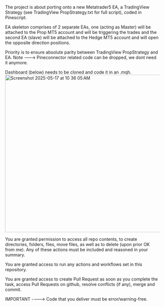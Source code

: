 The project is about porting onto a new Metatrader5 EA, a TradingView Strategy (see TradingView PropStrategy.txt for full script), coded in Pinescript.

EA skeleton comprises of 2 separate EAs, one (acting as Master) will be attached to the Prop MT5 account and will be triggering the trades and the second EA (slave) will be attached to the Hedge MT5 account and will open the opposite direction positions. 

Priority is to ensure absolute parity between TradingView PropStrategy and EA. Note ---> Pineconnector related code can be dropped, we dont need it anymore. 

Dashboard (below) needs to be cloned and code it in an .mqh. <img width="513" alt="Screenshot 2025-05-17 at 10 36 05 AM" src="https://github.com/user-attachments/assets/f9df3bb5-1849-4f24-b89a-5b969fcc9f1a" />

You are granted permission to access all repo contents, to create directories, folders, files, move files, as well as to delete (upon prior OK from me). Any of these actions must be included and reasoned in your summary.

You are granted access to run any actions and workflows set in this repository.

You are granted access to create Pull Request as soon as you complete the task, access Pull Requests on github, resolve conflicts (if any), merge and commit.

IMPORTANT ----> Code that you deliver must be error/warning-free. 
